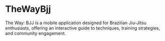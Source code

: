 # TheWayBjj
The Way: BJJ is a mobile application designed for Brazilian Jiu-Jitsu enthusiasts, offering an interactive guide to techniques, training strategies, and community engagement. 
